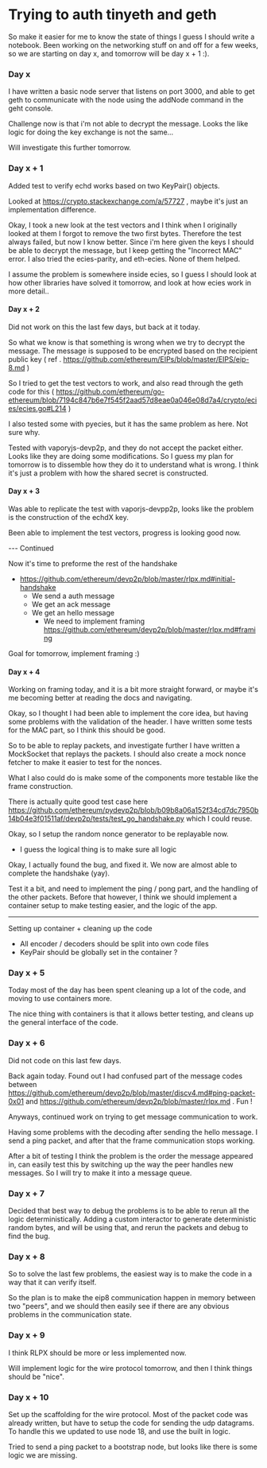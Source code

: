 # Trying to auth tinyeth and geth

So make it easier for me to know the state of things I guess I should write a notebook. Been working on the networking stuff on and off for a few weeks, so we are starting on day x, and tomorrow will be day x + 1 :).

### Day x
I have written a basic node server that listens on port 3000, and able to get geth to communicate with the node using the addNode command in the geht console.

Challenge now is that i'm not able to decrypt the message. Looks the like logic for doing the key exchange is not the same...

Will investigate this further tomorrow.


### Day x + 1
Added test to verify echd works based on two KeyPair() objects. 

Looked at https://crypto.stackexchange.com/a/57727 , maybe it's just an implementation difference.

Okay, I took a new look at the test vectors and I think when I originally looked at them I forgot to remove the two first bytes. Therefore the test always failed, but now I know better. Since i'm here given the keys I should be able to decrypt the message, but I keep getting the "Incorrect MAC" error.
I also tried the ecies-parity, and eth-ecies. None of them helped.

I assume the problem is somewhere inside ecies, so I guess I should look at how other libraries have solved it tomorrow, and look at how ecies work in more detail..

#### Day x + 2
Did not work on this the last few days, but back at it today.

So what we know is that something is wrong when we try to decrypt the message. The message is supposed to be encrypted based on the recipient public key ( ref . https://github.com/ethereum/EIPs/blob/master/EIPS/eip-8.md )

So I tried to get the test vectors to work, and also read through the geth code for this ( https://github.com/ethereum/go-ethereum/blob/7194c847b6e7f545f2aad57d8eae0a046e08d7a4/crypto/ecies/ecies.go#L214 )

I also tested some with pyecies, but it has the same problem as here. Not sure why. 

Tested with vaporyjs-devp2p, and they do not accept the packet either. Looks like they are doing some modifications. So I guess my plan for tomorrow is to dissemble how they do it to understand what is wrong. I think it's just a problem with how the shared secret is constructed.

#### Day x + 3
Was able to replicate the test with vaporjs-devpp2p, looks like the problem is the construction of the echdX key.

Been able to implement the test vectors, progress is looking good now.

--- Continued

Now it's time to preforme the rest of the handshake
-  https://github.com/ethereum/devp2p/blob/master/rlpx.md#initial-handshake
    - We send a auth message
    - We get an ack message
    - We get an hello message   
        - We need to implement framing https://github.com/ethereum/devp2p/blob/master/rlpx.md#framing

Goal for tomorrow, implement framing :)


#### Day x + 4
Working on framing today, and it is a bit more straight forward, or maybe it's me becoming better at reading the docs and navigating.

Okay, so I thought I had been able to implement the core idea, but having some problems with the validation of the header.
I have written some tests for the MAC part, so I think this should be good.

So to be able to replay packets, and investigate further I have written a MockSocket that replays the packets. I should also create a mock nonce fetcher to make it easier to test for the nonces. 

What I also could do is make some of the components more testable like the frame construction.

There is actually quite good test case here https://github.com/ethereum/pydevp2p/blob/b09b8a06a152f34cd7dc7950b14b04e3f01511af/devp2p/tests/test_go_handshake.py which I could reuse. 

Okay, so I setup the random nonce generator to be replayable now.

- I guess the logical thing is to make sure all logic 

Okay, I actually found the bug, and fixed it. We now are almost able to complete the handshake (yay). 

Test it a bit, and need to implement the ping / pong part, and the handling of the other packets. Before that however, I think we should implement a container setup to make testing easier, and the logic of the app.

----
Setting up container + cleaning up the code
- All encoder / decoders should be split into own code files
- KeyPair should be globally set in the container ? 

### Day x + 5
Today most of the day has been spent cleaning up a lot of the code, and moving to use containers more.

The nice thing with containers is that it allows better testing, and cleans up the general interface of the code.


### Day x + 6
Did not code on this last few days.

Back again today. Found out I had confused part of the message codes between https://github.com/ethereum/devp2p/blob/master/discv4.md#ping-packet-0x01  and https://github.com/ethereum/devp2p/blob/master/rlpx.md . Fun !

Anyways, continued work on trying to get message communication to work.

Having some problems with the decoding after sending the hello message. I send a ping packet, and after that the frame communication stops working.

After a bit of testing I think the problem is the order the message appeared in, can easily test this by switching up the way the peer handles new messages. So I will try to make it into a message queue. 

### Day x + 7
Decided that best way to debug the problems is to be able to rerun all the logic deterministically. Adding a custom interactor to generate deterministic random bytes, and will be using that, and rerun the packets and debug to find the bug.

### Day x + 8
So to solve the last few problems, the easiest way is to make the code in a way that it can verify itself.

So the plan is to make the eip8 communication happen in memory between two "peers", and we should then easily see if there are any obvious problems in the communication state. 

### Day x + 9
I think RLPX should be more or less implemented now.

Will implement logic for the wire protocol tomorrow, and then I think things should be "nice". 

### Day x + 10
Set up the scaffolding for the wire protocol. Most of the packet code was already written, but have to setup the code for sending the udp datagrams. To handle this we updated to use node 18, and use the built in logic.

Tried to send a ping packet to a bootstrap node, but looks like there is some logic we are missing.

